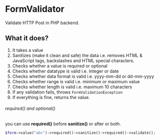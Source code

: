 # FormValidator
Validate HTTP Post in PHP backend.

## What it does?

1. It takes a value
2. Sanitizes (make it clean and safe) the data i.e. removes HTML & JavaScript tags, backslashes and HTML special characters.
3. Checks whether a value is required or optional
4. Checks whether datatype is valid i.e. integer or date
5. Checks whether data format is valid i.e. yyyy-mm-dd or dd-mm-yyyy
6. Checks whether range is valid i.e. minimum or maximum value
7. Checks whether length is valid i.e. maximum 10 characters
8. If any validation fails, throws `FormValidationException`
9. If everything is fine, returns the value.



###### required() and optional()

you can use **required()** before **sanitize()** or after or both.

```php
$form->value("abc")->required()->sanitize()->required()->validate();
```

